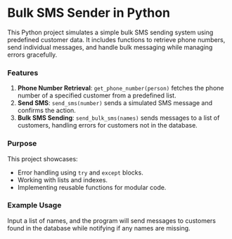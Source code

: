 # Bulk SMS Sender in Python
This Python project simulates a simple bulk SMS sending system using predefined customer data. It includes functions to retrieve phone numbers, send individual messages, and handle bulk messaging while managing errors gracefully.

### Features
1. **Phone Number Retrieval**: `get_phone_number(person)` fetches the phone number of a specified customer from a predefined list.
2. **Send SMS**: `send_sms(number)` sends a simulated SMS message and confirms the action.
3. **Bulk SMS Sending**: `send_bulk_sms(names)` sends messages to a list of customers, handling errors for customers not in the database.

### Purpose
This project showcases:
- Error handling using `try` and `except` blocks.
- Working with lists and indexes.
- Implementing reusable functions for modular code.

### Example Usage
Input a list of names, and the program will send messages to customers found in the database while notifying if any names are missing.
